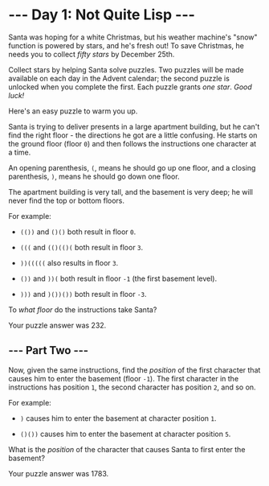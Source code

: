 # --- Day 1: Not Quite Lisp ---

Santa was hoping for a white Christmas, but his weather machine's "snow" function is powered by stars, and he's fresh out!  To save Christmas, he needs you to collect *fifty stars* by December 25th.

Collect stars by helping Santa solve puzzles.  Two puzzles will be made available on each day in the Advent calendar; the second puzzle is unlocked when you complete the first.  Each puzzle grants *one star*. *Good luck!*

Here's an easy puzzle to warm you up.

Santa is trying to deliver presents in a large apartment building, but he can't find the right floor - the directions he got are a little confusing. He starts on the ground floor (floor `0`) and then follows the instructions one character at a time.

An opening parenthesis, `(`, means he should go up one floor, and a closing parenthesis, `)`, means he should go down one floor.

The apartment building is very tall, and the basement is very deep; he will never find the top or bottom floors.

For example:


 - `(())` and `()()` both result in floor `0`.

 - `(((` and `(()(()(` both result in floor `3`.

 - `))(((((` also results in floor `3`.

 - `())` and `))(` both result in floor `-1` (the first basement level).

 - `)))` and `)())())` both result in floor `-3`.


To *what floor* do the instructions take Santa?


Your puzzle answer was 232.

## --- Part Two ---

Now, given the same instructions, find the *position* of the first character that causes him to enter the basement (floor `-1`).  The first character in the instructions has position `1`, the second character has position `2`, and so on.

For example:


 - `)` causes him to enter the basement at character position `1`.

 - `()())` causes him to enter the basement at character position `5`.


What is the *position* of the character that causes Santa to first enter the basement?


Your puzzle answer was 1783.
